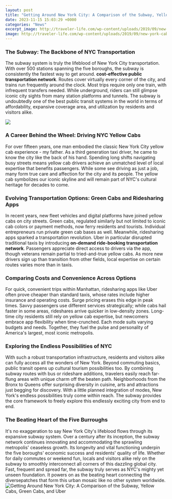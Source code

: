 ```yaml
---
layout: post
title: "Getting Around New York City: A Comparison of the Subway, Yellow Cabs, Green Cabs, and Uber"
date: 2023-11-15 15:03:29 +0000
categories: "News"
excerpt_image: http://traveler-life.com/wp-content/uploads/2019/09/new-york-cabs.jpg
image: http://traveler-life.com/wp-content/uploads/2019/09/new-york-cabs.jpg
---
```


### The Subway: The Backbone of NYC Transportation
The subway system is truly the lifeblood of New York City transportation. With over 500 stations spanning the five boroughs, the subway is consistently the fastest way to get around. **cost-effective public transportation network**. Routes cover virtually every corner of the city, and trains run frequently around the clock. Most trips require only one train, with infrequent transfers needed. While underground, riders can still glimpse iconic city sights from many station platforms and tunnels. The subway is undoubtedly one of the best public transit systems in the world in terms of affordability, expansive coverage area, and utilization by residents and visitors alike.

![](https://i.pinimg.com/originals/1c/30/ea/1c30ea228fcc2559d8a6046b4197335b.jpg)
### A Career Behind the Wheel: Driving NYC Yellow Cabs
For over fifteen years, one man embodied the classic New York City yellow cab experience - my father. As a third generation taxi driver, he came to know the city like the back of his hand. Spending long shifts navigating busy streets means yellow cab drivers achieve an unmatched level of local expertise that benefits passengers. While some see driving as just a job, many form true care and affection for the city and its people. The yellow cab symbolizes our iconic skyline and will remain part of NYC's cultural heritage for decades to come.
### Evolving Transportation Options: Green Cabs and Ridesharing Apps
In recent years, new fleet vehicles and digital platforms have joined yellow cabs on city streets. Green cabs, regulated similarly but not limited to iconic cab colors or payment methods, now ferry residents and tourists. Individual entrepreneurs run private green cab bases as well. Meanwhile, ridesharing apps sparked a transportation revolution. Uber in particular disrupted traditional taxis by introducing **on-demand ride-booking transportation network**. Passengers appreciate direct access to drivers via the app, though veterans remain partial to tried-and-true yellow cabs. As more new drivers sign up than transition from other fields, local expertise on certain routes varies more than in taxis. 
### Comparing Costs and Convenience Across Options 
For quick, convenient trips within Manhattan, ridesharing apps like Uber often prove cheaper than standard taxis, whose rates include higher insurance and operating costs. Surge pricing erases this edge in peak times. Savvy passengers use different services strategically; while cabs hail faster in some areas, rideshares arrive quicker in low-density zones. Long-time city residents still rely on yellow cab expertise, but newcomers embrace app flexibility when time-crunched. Each mode suits varying budgets and needs. Together, they fuel the pulse and personality of America's largest, most iconic metropolis.
### Exploring the Endless Possibilities of NYC
With such a robust transportation infrastructure, residents and visitors alike can fully access all the wonders of New York. Beyond commuting basics, public transit opens up cultural tourism possibilities too. By combining subway routes with bus or rideshare additions, travelers easily reach far-flung areas with unique charm off the beaten path. Neighborhoods from the Bronx to Queens offer surprising diversity in cuisine, arts and attractions just begging for discovery. With a little planned integration of modes, New York's endless possibilities truly come within reach. The subway provides the core framework to freely explore this endlessly exciting city from end to end.
### The Beating Heart of the Five Burroughs
It's no exaggeration to say New York City's lifeblood flows through its expansive subway system. Over a century after its inception, the subway network continues innovating and accommodating the sprawling metropolis' ceaseless growth. Its longevity and vital functioning underpin the five boroughs' economic success and residents' quality of life. Whether for daily commutes or weekend fun, locals and visitors alike rely on the subway to smoothly interconnect all corners of this dazzling global city. Fast, frequent and spread far, the subway truly serves as NYC's mighty yet unseen foundation. It powers on as the beating heart connecting the diversepatches that form this urban mosaic like no other system worldwide.
![Getting Around New York City: A Comparison of the Subway, Yellow Cabs, Green Cabs, and Uber](http://traveler-life.com/wp-content/uploads/2019/09/new-york-cabs.jpg)